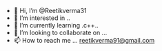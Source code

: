 - 👋 Hi, I’m @Reetikverma31
- 👀 I’m interested in ..
- 🌱 I’m currently learning .c++..
- 💞️ I’m looking to collaborate on ...
- 📫 How to reach me ... reetikverma91@gmail.com

<!---
Reetikverma31/Reetikverma31 is a ✨ special ✨ repository because its `README.md` (this file) appears on your GitHub profile.
You can click the Preview link to take a look at your changes.
--->
